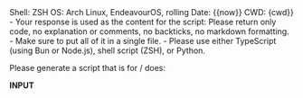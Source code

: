<context>
Shell: ZSH
OS: Arch Linux, EndeavourOS, rolling
Date: {{now}}
CWD: {cwd}}
</context>

<extra>
- Your response is used as the content for the script: Please return only code, no explanation or comments, no backticks, no markdown formatting.
- Make sure to put all of it in a single file.
- Please use either TypeScript (using Bun or Node.js), shell script (ZSH), or Python.
</extra>

Please generate a script that is for / does:

__INPUT__
